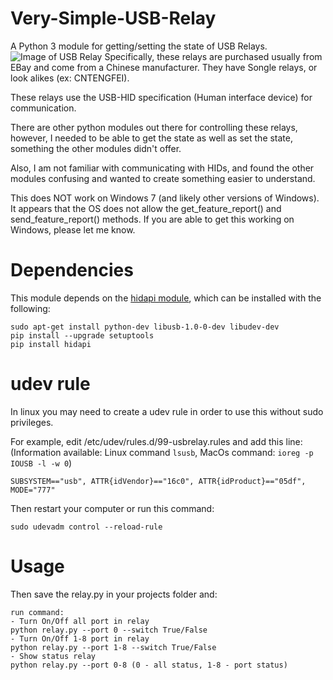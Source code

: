 # Very-Simple-USB-Relay
A Python 3 module for getting/setting the state of USB Relays. 
![Image of USB Relay](asset.jpg?raw=true)
Specifically, these relays are purchased usually from EBay and come from a Chinese manufacturer. They have Songle relays, or look alikes (ex: CNTENGFEI).

These relays use the USB-HID specification (Human interface device) for communication. 

There are other python modules out there for controlling these relays, however, I needed to be able to get the state as well as set the state, something the other modules didn't offer.

Also, I am not familiar with communicating with HIDs, and found the other modules confusing and wanted to create something easier to understand.

This does NOT work on Windows 7 (and likely other versions of Windows).  It appears that the OS does not allow the get_feature_report() and send_feature_report() methods.  If you are able to get this working on Windows, please let me know.

# Dependencies
This module depends on the [hidapi module](https://github.com/trezor/cython-hidapi), which can be installed with the following:

    sudo apt-get install python-dev libusb-1.0-0-dev libudev-dev
    pip install --upgrade setuptools
    pip install hidapi

# udev rule
In linux you may need to create a udev rule in order to use this without sudo privileges.

For example, edit /etc/udev/rules.d/99-usbrelay.rules and add this line: (Information available: Linux command `lsusb`, MacOs command: `ioreg -p IOUSB -l -w 0`)
	
	SUBSYSTEM=="usb", ATTR{idVendor}=="16c0", ATTR{idProduct}=="05df", MODE="777"

Then restart your computer or run this command:
	
	sudo udevadm control --reload-rule

# Usage
Then save the relay.py in your projects folder and:

    run command:
    - Turn On/Off all port in relay 
    python relay.py --port 0 --switch True/False
    - Turn On/Off 1-8 port in relay 
    python relay.py --port 1-8 --switch True/False
    - Show status relay
    python relay.py --port 0-8 (0 - all status, 1-8 - port status)
